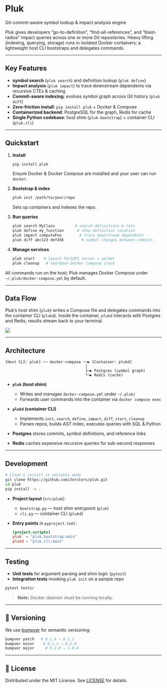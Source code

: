 # Pluk

Git-commit–aware symbol lookup & impact analysis engine

Pluk gives developers “go-to-definition”, “find-all-references”, and “blast-radius” impact queries across one or more Git repositories. Heavy lifting (indexing, querying, storage) runs in isolated Docker containers; a lightweight host CLI bootstraps and delegates commands.

---

## Key Features

- **symbol search** (`pluk search`) and definition lookup (`pluk define`)
- **Impact analysis** (`pluk impact`) to trace downstream dependents via recursive CTEs & caching
- **Commit-aware indexing**: evolves symbol graph across Git history (`pluk diff`)
- **Zero-friction install**: `pip install pluk` + Docker & Compose
- **Containerized backend**: PostgreSQL for the graph, Redis for cache
- **Single Python codebase**: host shim (`pluk.bootstrap`) + container CLI (`pluk.cli`)

---

## Quickstart

1. **Install**

   ```bash
   pip install pluk
   ```

   Ensure Docker & Docker Compose are installed and your user can run `docker`.

2. **Bootstrap & index**

   ```bash
   pluk init /path/to/your/repo
   ```

   Sets up containers and indexes the repo.

3. **Run queries**

   ```bash
   pluk search MyClass         # search definitions & refs
   pluk define my_function      # show definition location
   pluk impact computeFoo        # trace downstream dependents
   pluk diff abc123 def456        # symbol changes between commits
   ```

4. **Manage services**
   ```bash
   pluk start    # launch FastAPI server + worker
   pluk cleanup   # teardown Docker Compose stack
   ```

All commands run on the host; Pluk manages Docker Compose under `~/.pluk/docker-compose.yml` by default.

---

## Data Flow

Pluk’s host shim (`pluk`) writes a Compose file and delegates commands into the container CLI (`plukd`). Inside the container, `plukd` interacts with Postgres and Redis; results stream back to your terminal.

[![](https://mermaid.ink/img/pako:eNp9Uu9L40AQ_VeGAcXjYonNtk2CCJp-uIJ3FPGTRmTNbpOlzW7YbNC7tv_7zaY_oAp-yryZeW_mzWaNhRESU1yszHtRcevg_iHXAG33VlreVPDLtM4noI-y-9lzjs2qW8JFRRjaStU_cnzxLVKLXJ-Qp6ZYSvv6R7p3Y5c7GaGsLJwyGh7vdpk5yWVGO660tHt5ARc0C37C7Xx20KdOGlla2VLTIYTp3bH8IIXytf4LGS8q-Xm1s7PeByjtpOX9Hq3P783B9eXlDWzAh4Wpa65FC-dgOtd0bnO66VFw5rU0XxFjX_oif0I8DHnM5pCOWDTcHI193zuOJslm5zLXGGBplcDU2U4GWEtbcw9x7UVydJWsyX5KoeB0fMz1ljgN10_G1AeaNV1ZYbrgq5ZQ1wju5FRxer76mLV0PWkz02mHacJGvQima_zwcBAlwzEbJuEwikZRFOBfTAkNJqNJOGHhOGZJzLYB_uunhoM4TMIrqrAwYTGLxwGSH2fs792PSDdcqBK3_wFCz9YC?type=png)](https://mermaid.live/edit#pako:eNp9Uu9L40AQ_VeGAcXjYonNtk2CCJp-uIJ3FPGTRmTNbpOlzW7YbNC7tv_7zaY_oAp-yryZeW_mzWaNhRESU1yszHtRcevg_iHXAG33VlreVPDLtM4noI-y-9lzjs2qW8JFRRjaStU_cnzxLVKLXJ-Qp6ZYSvv6R7p3Y5c7GaGsLJwyGh7vdpk5yWVGO660tHt5ARc0C37C7Xx20KdOGlla2VLTIYTp3bH8IIXytf4LGS8q-Xm1s7PeByjtpOX9Hq3P783B9eXlDWzAh4Wpa65FC-dgOtd0bnO66VFw5rU0XxFjX_oif0I8DHnM5pCOWDTcHI193zuOJslm5zLXGGBplcDU2U4GWEtbcw9x7UVydJWsyX5KoeB0fMz1ljgN10_G1AeaNV1ZYbrgq5ZQ1wju5FRxer76mLV0PWkz02mHacJGvQima_zwcBAlwzEbJuEwikZRFOBfTAkNJqNJOGHhOGZJzLYB_uunhoM4TMIrqrAwYTGLxwGSH2fs792PSDdcqBK3_wFCz9YC)

---

## Architecture

```text
[Host CLI: pluk] ── docker-compose ──▶ [Container: plukd]
                                    │
                                    ├─▶ Postgres (symbol graph)
                                    └─▶ Redis (cache)
```

- **`pluk` (host shim)**

  - Writes and manages `docker-compose.yml` under `~/.pluk/`
  - Forwards user commands into the container via `docker compose exec`

- **`plukd` (container CLI)**

  - Implements `init`, `search`, `define`, `impact`, `diff`, `start`, `cleanup`
  - Parses repos, builds AST index, executes queries with SQL & Python

- **Postgres** stores commits, symbol definitions, and reference links
- **Redis** caches expensive recursive queries for sub-second responses

---

## Development

```bash
# Clone & install in editable mode
git clone https://github.com/Jorstors/pluk.git
cd pluk
pip install -e .
```

- **Project layout** (`src/pluk`):

  - `bootstrap.py` — host shim entrypoint (`pluk`)
  - `cli.py` — container CLI (`plukd`)

- **Entry points** in `pyproject.toml`:
  ```toml
  [project.scripts]
  pluk  = "pluk.bootstrap:main"
  plukd = "pluk.cli:main"
  ```

---

## Testing

- **Unit tests** for argument parsing and shim logic (`pytest`)
- **Integration tests** invoking `pluk init` on a sample repo

```bash
pytest tests/
```

> **Note:** Docker daemon must be running locally.

---

## 🔖 Versioning

We use [bumpver](https://github.com/philipn/bumpver) for semantic versioning:

```bash
bumpver patch   # 0.1.0 → 0.1.1
bumpver minor    # 0.1.1 → 0.2.0
bumpver major     # 0.2.0 → 1.0.0
```

---

## 📄 License

Distributed under the MIT License. See [LICENSE](LICENSE) for details.
